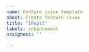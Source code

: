 ```yaml
---
name: Feature issue template
about: Create feature issue
title: "[Feat]"
labels: enhancement
assignees: ''

---
```



